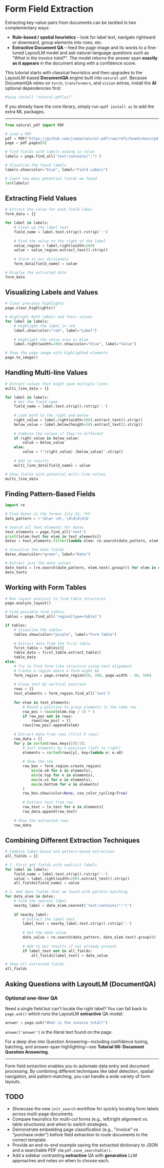 # Form Field Extraction

Extracting key-value pairs from documents can be tackled in two complementary ways:

* **Rule-based / spatial heuristics** – look for label text, navigate rightward or downward, group elements into rows, etc.
* **Extractive Document QA** – feed the page image and its words to a fine-tuned LayoutLM model and ask natural-language questions such as *"What is the invoice total?"*. The model returns the answer span **exactly as it appears** in the document along with a confidence score.

This tutorial starts with classical heuristics and then upgrades to the LayoutLM-based **DocumentQA** engine built into `natural-pdf`. Because DocumentQA relies on `torch`, `transformers`, and `vision` extras, install the **AI** optional dependencies first:

```python
#%pip install "natural-pdf[ai]"
```

If you already have the core library, simply run `npdf install ai` to add the extra ML packages.

---

```python
from natural_pdf import PDF

# Load a PDF
pdf = PDF("https://github.com/jsoma/natural-pdf/raw/refs/heads/main/pdfs/01-practice.pdf")
page = pdf.pages[0]

# Find fields with labels ending in colon
labels = page.find_all('text:contains(":")')

# Visualize the found labels
labels.show(color="blue", label="Field Labels")

# Count how many potential fields we found
len(labels)
```

## Extracting Field Values

```python
# Extract the value for each field label
form_data = {}

for label in labels:
    # Clean up the label text
    field_name = label.text.strip().rstrip(':')
    
    # Find the value to the right of the label
    value_region = label.right(width=200)
    value = value_region.extract_text().strip()
    
    # Store in our dictionary
    form_data[field_name] = value

# Display the extracted data
form_data
```

## Visualizing Labels and Values

```python
# Clear previous highlights
page.clear_highlights()

# Highlight both labels and their values
for label in labels:
    # Highlight the label in red
    label.show(color="red", label="Label")
    
    # Highlight the value area in blue
    label.right(width=200).show(color="blue", label="Value")

# Show the page image with highlighted elements
page.to_image()
```

## Handling Multi-line Values

```python
# Extract values that might span multiple lines
multi_line_data = {}

for label in labels:
    # Get the field name
    field_name = label.text.strip().rstrip(':')
    
    # Look both to the right and below
    right_value = label.right(width=200).extract_text().strip()
    below_value = label.below(height=50).extract_text().strip()
    
    # Combine the values if they're different
    if right_value in below_value:
        value = below_value
    else:
        value = f"{right_value} {below_value}".strip()
    
    # Add to results
    multi_line_data[field_name] = value

# Show fields with potential multi-line values
multi_line_data
```

## Finding Pattern-Based Fields

```python
import re

# Find dates in the format July 31, YYY
date_pattern = r'\b\w+ \d+, \d\d\d\d\b'

# Search all text elements for dates
text_elements = page.find_all('text')
print([elem.text for elem in text_elements])
dates = text_elements.filter(lambda elem: re.search(date_pattern, elem.text))

# Visualize the date fields
dates.show(color="green", label="Date")

# Extract just the date values
date_texts = [re.search(date_pattern, elem.text).group(0) for elem in dates]
date_texts
```

## Working with Form Tables

```python
# Run layout analysis to find table structures
page.analyze_layout()

# Find possible form tables
tables = page.find_all('region[type=table]')

if tables:
    # Visualize the tables
    tables.show(color="purple", label="Form Table")
    
    # Extract data from the first table
    first_table = tables[0]
    table_data = first_table.extract_table()
    table_data
else:
    # Try to find form-like structure using text alignment
    # Create a region where a form might be
    form_region = page.create_region(50, 200, page.width - 50, 500)
    
    # Group text by vertical position
    rows = {}
    text_elements = form_region.find_all('text')
    
    for elem in text_elements:
        # Round y-position to group elements in the same row
        row_pos = round(elem.top / 5) * 5
        if row_pos not in rows:
            rows[row_pos] = []
        rows[row_pos].append(elem)
    
    # Extract data from rows (first 5 rows)
    row_data = []
    for y in sorted(rows.keys())[:5]:
        # Sort elements by x-position (left to right)
        elements = sorted(rows[y], key=lambda e: e.x0)
        
        # Show the row
        row_box = form_region.create_region(
            min(e.x0 for e in elements), 
            min(e.top for e in elements),
            max(e.x1 for e in elements),
            max(e.bottom for e in elements)
        )
        row_box.show(color=None, use_color_cycling=True)
        
        # Extract text from row
        row_text = [e.text for e in elements]
        row_data.append(row_text)
    
    # Show the extracted rows
    row_data
```

## Combining Different Extraction Techniques

```python
# Combine label-based and pattern-based extraction
all_fields = {}

# 1. First get fields with explicit labels
for label in labels:
    field_name = label.text.strip().rstrip(':')
    value = label.right(width=200).extract_text().strip()
    all_fields[field_name] = value

# 2. Add date fields that we found with pattern matching
for date_elem in dates:
    # Find the nearest label
    nearby_label = date_elem.nearest('text:contains(":")')
    
    if nearby_label:
        # Extract the label text
        label_text = nearby_label.text.strip().rstrip(':')
        
        # Get the date value
        date_value = re.search(date_pattern, date_elem.text).group(0)
        
        # Add to our results if not already present
        if label_text not in all_fields:
            all_fields[label_text] = date_value

# Show all extracted fields
all_fields
```

## Asking Questions with LayoutLM (DocumentQA)

### Optional one-liner QA

Need a single field but can't locate the right label?  You can fall back to `page.ask()` which runs the LayoutLM **extractive** QA model:

```python
answer = page.ask("What is the invoice total?")
```

`answer['answer']` is the literal text found on the page.

For a deep dive into Question Answering—including confidence tuning, batching, and answer-span highlighting—see **Tutorial 06: Document Question Answering**.

---

Form field extraction enables you to automate data entry and document processing. By combining different techniques like label detection, spatial navigation, and pattern matching, you can handle a wide variety of form layouts.

## TODO

* Showcase the new `init_search` workflow for quickly locating form labels across multi-page documents.
* Compare heuristics for multi-col forms (e.g., left/right alignment vs. table structures) and when to switch strategies.
* Demonstrate embedding page classification (e.g., "invoice" vs "purchase order") before field extraction to route documents to the correct template.
* Provide an end-to-end example saving the extracted dictionary to JSON and a searchable PDF via `pdf.save_searchable()`.
* Add a sidebar contrasting **extractive** QA with **generative** LLM approaches and notes on when to choose each.

<!-- Bulk QA example removed; see Tutorial 06 for a full walkthrough of batching and visualising answers. --> 